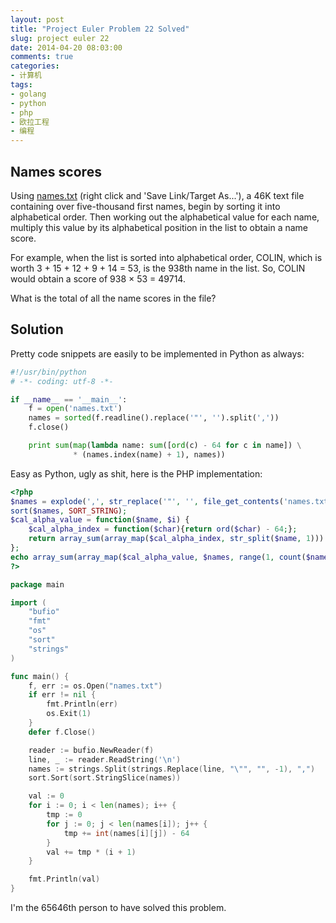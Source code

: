 ```yaml
---
layout: post
title: "Project Euler Problem 22 Solved"
slug: project euler 22
date: 2014-04-20 08:03:00
comments: true
categories:
- 计算机
tags:
- golang
- python
- php
- 欧拉工程
- 编程
---
```


Names scores
------------

Using [names.txt](http://projecteuler.net/project/names.txt) (right click and 'Save Link/Target As...'), a 46K text file containing over five-thousand first names, begin by sorting it into alphabetical order. Then working out the alphabetical value for each name, multiply this value by its alphabetical position in the list to obtain a name score.

For example, when the list is sorted into alphabetical order, COLIN, which is worth 3 + 15 + 12 + 9 + 14 = 53, is the 938th name in the list. So, COLIN would obtain a score of 938 × 53 = 49714.

What is the total of all the name scores in the file?

Solution
--------

Pretty code snippets are easily to be implemented in Python as always:

```python
#!/usr/bin/python
# -*- coding: utf-8 -*-

if __name__ == '__main__':
    f = open('names.txt')
    names = sorted(f.readline().replace('"', '').split(','))
    f.close()

    print sum(map(lambda name: sum([ord(c) - 64 for c in name]) \
              * (names.index(name) + 1), names))
```

Easy as Python, ugly as shit, here is the PHP implementation:

```php
<?php
$names = explode(',', str_replace('"', '', file_get_contents('names.txt')));
sort($names, SORT_STRING);
$cal_alpha_value = function($name, $i) {
    $cal_alpha_index = function($char){return ord($char) - 64;};
    return array_sum(array_map($cal_alpha_index, str_split($name, 1))) * $i;
};
echo array_sum(array_map($cal_alpha_value, $names, range(1, count($names))));
?>
```

```go
package main

import (
	"bufio"
	"fmt"
	"os"
	"sort"
	"strings"
)

func main() {
	f, err := os.Open("names.txt")
	if err != nil {
		fmt.Println(err)
		os.Exit(1)
	}
	defer f.Close()

	reader := bufio.NewReader(f)
	line, _ := reader.ReadString('\n')
	names := strings.Split(strings.Replace(line, "\"", "", -1), ",")
	sort.Sort(sort.StringSlice(names))

	val := 0
	for i := 0; i < len(names); i++ {
		tmp := 0
		for j := 0; j < len(names[i]); j++ {
			tmp += int(names[i][j]) - 64
		}
		val += tmp * (i + 1)
	}

	fmt.Println(val)
}
```

I'm the 65646th person to have solved this problem.
